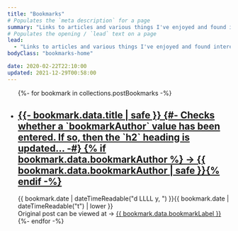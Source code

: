 ```yaml
---
title: "Bookmarks"
# Populates the `meta description` for a page
summary: "Links to articles and various things I've enjoyed and found interesting. Technical and non-technical. Quite a few of them offer perspectives / advice I appreciate."
# Populates the opening / `lead` text on a page
lead:
  - "Links to articles and various things I've enjoyed and found interesting. Technical and non-technical. Quite a few of them offer perspectives / advice I appreciate."
bodyClass: "bookmarks-home"

date: 2020-02-22T22:10:00
updated: 2021-12-29T00:58:00
---
```


<ul role="list" class="bookmarks__list | no-list | flow">
{%- for bookmark in collections.postBookmarks -%}
  <li class="bookmarks__list-item">
    <article class="bookmarks__summary | flow">
      <h2>
        <a href="{{ bookmark.url }}">
        {{- bookmark.data.title | safe }}
        {#- Checks whether a `bookmarkAuthor` value has been entered. If so, then the `h2` heading is updated... -#}
        {% if bookmark.data.bookmarkAuthor %} &rarr; {{ bookmark.data.bookmarkAuthor | safe }}{% endif -%}
        </a>
      </h2>
      <time datetime="{{ bookmark.date | dateTime }}">{{ bookmark.date | dateTimeReadable("d LLLL y, ") }}{{ bookmark.date | dateTimeReadable("t") | lower }}</time>
      <div><span class="visually-hidden">Original post can be viewed at</span> &rarr; <a href="{{ bookmark.data.bookmarkExternal }}" rel="external" title="Link to the original post.">{{ bookmark.data.bookmarkLabel }}</a></div>
    </article>
  </li>
{%- endfor -%}
</ul>
